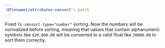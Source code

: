 ```yaml
---
'@finsweet/attributes-cmssort': patch
---
```


Fixed `fs-cmssort-type="number"` sorting.
Now the numbers will be normalized before sorting, meaning that values that contain alphanumeric symbols like `$20,000.00` will be converted to a valid float like `20000.00` to sort them correctly.
